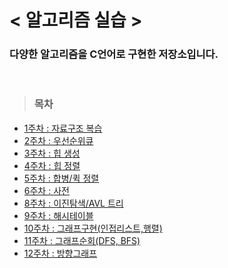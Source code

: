 # < 알고리즘 실습 >

### 다양한 알고리즘을 C언어로 구현한 저장소입니다.

<br>

> ### 목차
- <a href="\week1">1주차 : 자료구조 복습 </a>
- <a href="\week2">2주차 : 우선순위큐</a>
- <a href="\week3">3주차 : 힙 생성</a>
- <a href="\week4">4주차 : 힙 정렬</a>
- <a href="\week5">5주차 : 합병/퀵 정렬</a>
- <a href="\week6">6주차 : 사전</a>
- <a href="\week8">8주차 : 이진탐색/AVL 트리</a>
- <a href="\week9">9주차 : 해시테이블</a>
- <a href="\week10">10주차 : 그래프구현(인접리스트,행렬)</a>
- <a href="\week11">11주차 : 그래프순회(DFS, BFS)</a>
- <a href="\week12">12주차 : 방향그래프</a>